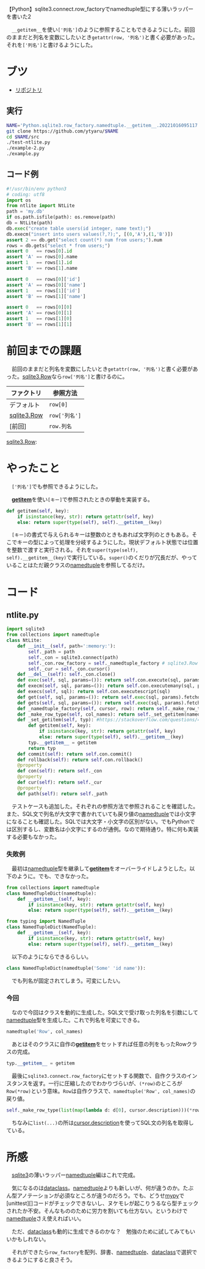 【Python】sqlite3.connect.row_factoryでnamedtuple型にする薄いラッパーを書いた2

　`__getitem__`を使い`['列名']`のように参照することもできるようにした。前回のままだと列名を変数にしたいとき`getattr(row, '列名')`と書く必要があった。それを`['列名']`と書けるようにした。

<!-- more -->

# ブツ

* [リポジトリ][]

[リポジトリ]:https://github.com/ytyaru/Python.sqlite3.row_factory.namedtuple.__getitem__.20221016095117
[sqlite3]:https://docs.python.org/ja/3/library/sqlite3.html
[row_factory]:https://docs.python.org/ja/3/library/sqlite3.html#sqlite3.Connection.row_factory
[sqlite3.Row]:https://docs.python.org/ja/3/library/sqlite3.html#sqlite3.Row
[__getitem__]:https://docs.python.org/ja/3/reference/datamodel.html#object.__getitem__
[cursor.description]:https://docs.python.org/ja/3/library/sqlite3.html#sqlite3.Cursor.description
[namedtuple]:https://docs.python.org/ja/3/library/collections.html#collections.namedtuple
[dataclass]:https://docs.python.org/ja/3/library/dataclasses.html
[mypy]:https://github.com/python/mypy

## 実行

```sh
NAME='Python.sqlite3.row_factory.namedtuple.__getitem__.20221016095117'
git clone https://github.com/ytyaru/$NAME
cd $NAME/src
./test-ntlite.py
./example-2.py
./example.py
```

## コード例

```python
#!/usr/bin/env python3
# coding: utf8
import os
from ntlite import NtLite
path = 'my.db'
if os.path.isfile(path): os.remove(path)
db = NtLite(path)
db.exec("create table users(id integer, name text);")
db.execm("insert into users values(?,?);", [(0,'A'),(1,'B')])
assert 2 == db.get("select count(*) num from users;").num
rows = db.gets("select * from users;")
assert 0   == rows[0].id
assert 'A' == rows[0].name
assert 1   == rows[1].id
assert 'B' == rows[1].name

assert 0   == rows[0]['id']
assert 'A' == rows[0]['name']
assert 1   == rows[1]['id']
assert 'B' == rows[1]['name']

assert 0   == rows[0][0]
assert 'A' == rows[0][1]
assert 1   == rows[1][0]
assert 'B' == rows[1][1]
```

# 前回までの課題

　前回のままだと列名を変数にしたいとき`getattr(row, '列名')`と書く必要があった。[sqlite3.Row][]なら`row['列名']`と書けるのに。

ファクトリ|参照方法
----------|--------
デフォルト|`row[0]`
[sqlite3.Row][]|`row['列名']`
[前回][]([namedtuple][])|`row.列名`

[list]:
[namedtuple]:
[sqlite3.Row]:

# やったこと

　`['列名']`でも参照できるようにした。

　[__getitem__][]を使い`[キー]`で参照されたときの挙動を実装する。

```python
def getitem(self, key):
    if isinstance(key, str): return getattr(self, key)
    else: return super(type(self), self).__getitem__(key)
```

　`[キー]`の書式で与えられるキーは整数のときもあれば文字列のときもある。そこでキーの型によって処理を分岐するようにした。現状デフォルト状態では位置を整数で渡すと実行される。それを`super(type(self), self).__getitem__(key)`で実行している。`super()`のくだりが冗長だが、やっていることはただ親クラスの[namedtuple][]を参照してるだけ。

# コード

## ntlite.py

```python
import sqlite3
from collections import namedtuple
class NtLite:
    def __init__(self, path=':memory:'):
        self._path = path
        self._con = sqlite3.connect(path)
        self._con.row_factory = self._namedtuple_factory # sqlite3.Row
        self._cur = self._con.cursor()
    def __del__(self): self._con.close()
    def exec(self, sql, params=()): return self.con.execute(sql, params)
    def execm(self, sql, params=()): return self.con.executemany(sql, params)
    def execs(self, sql): return self.con.executescript(sql)
    def get(self, sql, params=()): return self.exec(sql, params).fetchone()
    def gets(self, sql, params=()): return self.exec(sql, params).fetchall()
    def _namedtuple_factory(self, cursor, row): return self._make_row_type(list(map(lambda d: d[0], cursor.description)))(*row)
    def _make_row_type(self, col_names): return self._set_getitem(namedtuple('Row', col_names))
    def _set_getitem(self, typ): #https://stackoverflow.com/questions/45326573/slicing-a-namedtuple
        def getitem(self, key):
            if isinstance(key, str): return getattr(self, key)
            else: return super(type(self), self).__getitem__(key)
        typ.__getitem__ = getitem
        return typ
    def commit(self): return self.con.commit()
    def rollback(self): return self.con.rollback()
    @property
    def con(self): return self._con
    @property
    def cur(self): return self._cur
    @property
    def path(self): return self._path
```

　テストケースも追加した。それぞれの参照方法で参照されることを確認した。また、SQL文で列名が大文字で書かれていても戻り値の[namedtuple][]では小文字になることも確認した。SQLでは大文字・小文字の区別がない。でもPythonでは区別するし、変数名は小文字にするのが通例。なので期待通り。特に何も実装する必要もなかった。

### 失敗例

　最初は[namedtuple][]型を継承して[__getitem__][]をオーバーライドしようとした。以下のように。でも、できなかった。

```python
from collections import namedtuple
class NamedTupleDict(namedtuple):
    def __getitem__(self, key):
        if isinstance(key, str): return getattr(self, key)
        else: return super(type(self), self).__getitem__(key)
```
```python
from typing import NamedTuple
class NamedTupleDict(NamedTuple):
    def __getitem__(self, key):
        if isinstance(key, str): return getattr(self, key)
        else: return super(type(self), self).__getitem__(key)
```

　以下のようにならできるらしい。

```python
class NamedTupleDict(namedtuple('Some' 'id name')):
```

　でも列名が固定されてしまう。可変にしたい。

### 今回

　なので今回はクラスを動的に生成した。SQL文で受け取った列名を引数にして[namedtuple][]型を生成した。これで列名を可変にできる。

```python
namedtuple('Row', col_names)
```

　あとはそのクラスに自作の[__getitem__][]をセットすれば任意の列をもったRowクラスの完成。

```python
typ.__getitem__ = getitem
```

　最後に`sqlite3.connect.row_factory`にセットする関数で、自作クラスのインスタンスを返す。一行に圧縮したのでわかりづらいが、`(*row)`のところが`Row(*row)`という意味。`Row`は自作クラスで、`namedtuple('Row', col_names)`の戻り値。

```python
self._make_row_type(list(map(lambda d: d[0], cursor.description)))(*row)
```

　ちなみに`list(...)`の所は[cursor.description][]を使ってSQL文の列名を取得している。

# 所感

　[sqlite3][]の薄いラッパー[namedtuple][]編はこれで完成。

　気になるのは[dataclass][]。[namedtuple][]よりも新しいが、何が違うのか。たぶん型アノテーションが必須なところが違うのだろう。でも、どうせ[mypy][]で[unittest][]コードがチェックできないし、ヌケモレが起こりうるなら型チェックされたか不安。そんなもののために労力を割いても仕方ない。というわけで[namedtuple][]さえ使えればいい。

　ただ、[dataclass][]も動的に生成できるのかな？　勉強のために試してみてもいいかもしれない。

　それができたら`row_factory`を配列、辞書、[namedtuple][]、[dataclass][]で選択できるようにすると良さそう。

